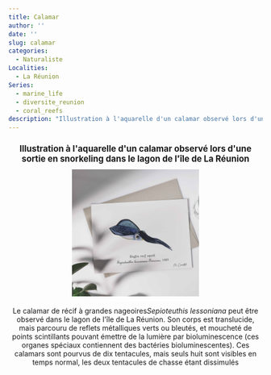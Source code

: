 ```yaml
---
title: Calamar
author: ''
date: ''
slug: calamar
categories:
  - Naturaliste
Localities:
  - La Réunion
Series:
  - marine_life
  - diversite_reunion
  - coral_reefs
description: "Illustration à l'aquarelle d'un calamar observé lors d'une sortie en snorkeling dans le lagon de l'île de La Réunion."
---
```

<center>
<h1 style="font-size: 120%">
Illustration à l'aquarelle d'un calamar observé lors d'une sortie en snorkeling dans le lagon de l'île de La Réunion
</h1>
<img alt="[calamar à l'aquarelle]" src="calamar-featured-image.jpg" width=50%> 
<br>
<br>
Le calamar de récif à grandes nageoires<i>Sepioteuthis lessoniana</i> peut être observé dans le lagon de l'île de La Réunion. Son corps est translucide, mais parcouru de reflets métalliques verts ou bleutés, et moucheté de points scintillants pouvant émettre de la lumière par bioluminescence (ces organes spéciaux contiennent des bactéries bioluminescentes). Ces calamars sont pourvus de dix tentacules, mais seuls huit sont visibles en temps normal, les deux tentacules de chasse étant dissimulés
</center>
